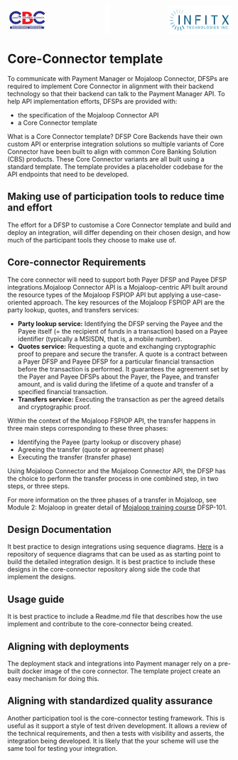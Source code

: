 <div style="display: flex; justify-content: space-between;">
    <img src="images/cbc_logo.jpg" >
    <img src="images/blank.png" style="width: 10px">
    <img src="images/INFITX-TECH_LOGO.png">
</div>


# Core-Connector template
To communicate with Payment Manager or Mojaloop Connector, DFSPs are required to implement Core Connector in alignment with their backend technology so that their backend can talk to the Payment Manager API. To help API implementation efforts, DFSPs are provided with:
- the specification of the Mojaloop Connector API
- a Core Connector template

What is a Core Connector template? DFSP Core Backends have their own custom API or enterprise integration solutions so multiple variants of Core Connector have been built to align with common Core Banking Solution (CBS) products. These Core Connector variants are all built using a standard template. The template provides a placeholder codebase for the API endpoints that need to be developed.

## Making use of participation tools to reduce time and effort
The effort for a DFSP to customise a Core Connector template and build and deploy an integration, will differ depending on their chosen design, and how much of the participant tools they choose to make use of.

## Core-connector Requirements
The core connector will need to support both Payer DFSP and Payee DFSP integrations.Mojaloop Connector API is a Mojaloop-centric API built around the resource types of the Mojaloop FSPIOP API but applying a use-case-oriented approach. The key resources of the Mojaloop FSPIOP API are the party lookup, quotes, and transfers services:
- **Party lookup service:** Identifying the DFSP serving the Payee and the Payee itself (= the recipient of funds in a transaction) based on a Payee identifier (typically a MSISDN, that is, a mobile number).
- **Quotes service:** Requesting a quote and exchanging cryptographic proof to prepare and secure the transfer. A quote is a contract between a Payer DFSP and Payee DFSP for a particular financial transaction before the transaction is performed. It guarantees the agreement set by the Payer and Payee DFSPs about the Payer, the Payee, and transfer amount, and is valid during the lifetime of a quote and transfer of a specified financial transaction.
- **Transfers service:** Executing the transaction as per the agreed details and cryptographic proof.

Within the context of the Mojaloop FSPIOP API, the transfer happens in three main steps corresponding to these three phases:
- Identifying the Payee (party lookup or discovery phase)
- Agreeing the transfer (quote or agreement phase)
- Executing the transfer (transfer phase)

Using Mojaloop Connector and the Mojaloop Connector API, the DFSP has the choice to perform the transfer process in one combined step, in two steps, or three steps.

For more information on the three phases of a transfer in Mojaloop, see Module 2: Mojaloop in greater detail of [Mojaloop training course](https://mojaloop.io/mojaloop-training-program/) DFSP-101.

## Design Documentation
It best practice to design integrations using sequence diagrams. 
[Here](./DesignSequenceDiagrams/) is a repository of sequence diagrams that can be used as as starting point to build the detailed integration design. It is best practice to include these designs in the core-connector repository along side the code that implement the designs.

## Usage guide
It is best practice to include a Readme.md file that describes how the use implement and contribute to the core-connector being created.

## Aligning with deployments
The deployment stack and integrations into Payment manager rely on a pre-built docker image of the core connector. The template project create an easy mechanism for doing this.

## Aligning with standardized quality assurance
Another participation tool is the core-connector testing framework. This is useful as it support a style of test driven development. It allows a review of the technical requirements, and then a tests with visibility and asserts, the integration being developed. It is likely that the your scheme will use the same tool for testing your integration.
